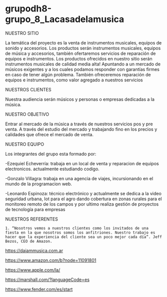 # grupodh8-grupo_8_Lacasadelamusica

NUESTRO SITIO

La temática del proyecto es la venta de instrumentos musicales, equipos de sonido y accesorios. Los productos serán instrumentos musicales, equipos de música y accesorios, también ofertaremos servicios de reparación de equipos e instrumentos. Los productos ofrecidos en nuestro sitio serán instrumentos musicales de calidad media alta! Apuntando a un mercado de músicos exigentes y a los cuales podamos responder con garantías firmes en caso de tener algún problema. También ofreceremos reparación de equipos e instrumentos, como valor agregado a nuestros servicios

NUESTROS CLIENTES

Nuestra audiencia serán músicos y personas o empresas dedicadas a la música.

NUESTRO OBJETIVO

Entrar al mercado de la música a través de nuestros servicios pos y pre venta. A través del estudio del mercado y trabajando fino en los precios y calidades que ofrece el mercado de venta.


NUESTRO EQUIPO 

Los integrantes del grupo esta formado por:

-Ezequiel Echeverría: trabaja en un local de venta y reparacion de equipos electronicos. actualmente estudiando codigo.

-Gonzalo Villagra: trabaja en una agencia de viajes, incursionando en el mundo de la programacion web.

-Leonardo Espinoza: técnico electrónico y actualmente se dedica a la video seguridad urbana, Iot para el agro dando cobertura en zonas rurales para el monitoreo remoto de los campos y por ultimo realiza gestión de proyectos de tecnología para empresas


NUESTROS REFERENTES

    1. “Nosotros vemos a nuestros clientes como los invitados de una fiesta en la que nosotros somos los anfitriones. Nuestro trabajo es hacer que la experiencia del cliente sea un poco mejor cada día”. Jeff Bezos, CEO de Amazon.


https://daiammusica.com.ar

https://www.amazon.com/b?node=11091801

https://www.apple.com/la/

https://marshall.com/?languageCode=es

https://www.fender.com/es/start
